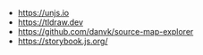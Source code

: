- https://unjs.io
- https://tldraw.dev
- https://github.com/danvk/source-map-explorer
- https://storybook.js.org/